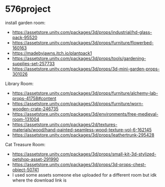 # 576project
install
garden room:
- https://assetstore.unity.com/packages/3d/props/industrial/hd-glass-pack-95520
- https://assetstore.unity.com/packages/3d/props/furniture/flowerbed-160163
- https://madebyjawns.itch.io/plantpack1
- https://assetstore.unity.com/packages/3d/props/tools/gardening-supplies-set-257733
- https://assetstore.unity.com/packages/3d/props/3d-mini-garden-props-301026

Library Room:
- https://assetstore.unity.com/packages/3d/props/furniture/alchemy-lab-props-41758#content
- https://assetstore.unity.com/packages/3d/props/furniture/worn-wooden-crate-246735
- https://assetstore.unity.com/packages/3d/environments/free-medieval-room-131004
- https://assetstore.unity.com/packages/2d/textures-materials/wood/hand-painted-seamless-wood-texture-vol-6-162145
- https://assetstore.unity.com/packages/3d/props/leathertrunk-295428

Cat Treasure Room:
- https://assetstore.unity.com/packages/3d/props/small-kit-3d-stylized-petshop-asset-291990
- https://assetstore.unity.com/packages/3d/props/3d-props-chest-object-50741
- I used some assets someone else uploaded for a different room but idk where the download link is
